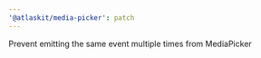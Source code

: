 ```yaml
---
'@atlaskit/media-picker': patch
---
```


Prevent emitting the same event multiple times from MediaPicker
